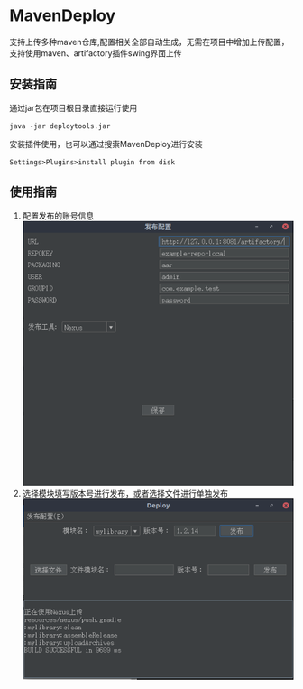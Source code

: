 
# MavenDeploy

支持上传多种maven仓库,配置相关全部自动生成，无需在项目中增加上传配置，支持使用maven、artifactory插件swing界面上传

## 安装指南

通过jar包在项目根目录直接运行使用

```
java -jar deploytools.jar
```

安装插件使用，也可以通过搜索MavenDeploy进行安装
```
Settings>Plugins>install plugin from disk
```
## 使用指南

 1. 配置发布的账号信息
![在这里插入图片描述](https://github.com/gf5353/deploytools/blob/master/img/2018-11-26%2018-22-03.png?raw=true)
 2. 选择模块填写版本号进行发布，或者选择文件进行单独发布
![在这里插入图片描述](https://github.com/gf5353/deploytools/blob/master/img/2018-11-26%2018-21-17.png?raw=true)
